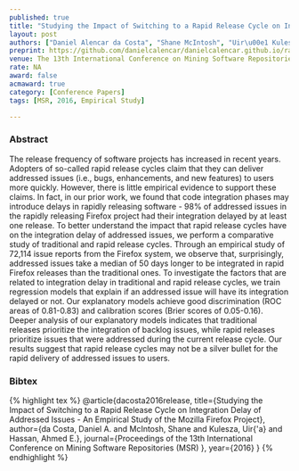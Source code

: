 ```yaml
---
published: true
title: "Studying the Impact of Switching to a Rapid Release Cycle on Integration Delay of Addressed Issues - An Empirical Study of the Mozilla Firefox Project"
layout: post
authors: ["Daniel Alencar da Costa", "Shane McIntosh", "Uir\u00e1 Kulesza and Ahmed E. Hassan"] 
preprint: https://github.com/danielcalencar/danielcalencar.github.io/raw/master/papers/Danieletal-MSR16.pdf
venue: The 13th International Conference on Mining Software Repositories (MSR)
rate: NA
award: false
acmaward: true
category: [Conference Papers]
tags: [MSR, 2016, Empirical Study]

---   
```


### Abstract 

The release frequency of software projects has increased in recent years.
Adopters of so-called rapid release cycles claim that they can deliver addressed
issues (i.e., bugs, enhancements, and new features) to users more quickly.
However, there is little empirical evidence to support these claims. In fact, in
our prior work, we found that code integration phases may introduce delays in
rapidly releasing software - 98% of addressed issues in the rapidly releasing
Firefox project had their integration delayed by at least one release. To better
understand the impact that rapid release cycles have on the integration delay of
addressed issues, we perform a comparative study of traditional and rapid
release cycles. Through an empirical study of 72,114 issue reports from the
Firefox system, we observe that, surprisingly, addressed issues take a median of
50 days longer to be integrated in rapid Firefox releases than the traditional
ones. To investigate the factors that are related to integration delay in
traditional and rapid release cycles, we train regression models that explain if
an addressed issue will have its integration delayed or not. Our explanatory
models achieve good discrimination (ROC areas of 0.81-0.83) and calibration
scores (Brier scores of 0.05-0.16). Deeper analysis of our explanatory models
indicates that traditional releases prioritize the integration of backlog
issues, while rapid releases prioritize issues that were addressed during the
current release cycle. Our results suggest that rapid release cycles may not be
a silver bullet for the rapid delivery of addressed issues to users.

### Bibtex 

{% highlight tex %}
@article{dacosta2016release,
  title={Studying the Impact of Switching to a Rapid Release Cycle on Integration Delay of Addressed Issues - An Empirical Study of the Mozilla Firefox Project},
  author={da Costa, Daniel A. and McIntosh, Shane and Kulesza, Uir{\'a} and Hassan, Ahmed E.},
  journal={Proceedings of the 13th International Conference on Mining Software Repositories (MSR) },
  year={2016}
}
{% endhighlight %}

